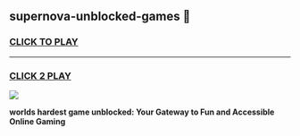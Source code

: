 
## supernova-unblocked-games 👋
<h3>
<a href="https://premium.freeplayer.one?title=supernova-unblocked-games&ref=14F">CLICK TO PLAY</a></h3>
<hr>

<h3>
<a href="https://premium.freeplayer.one?title=supernova-unblocked-games&ref=14F">CLICK 2 PLAY</a>
  
</h3>

<a href="https://premium.freeplayer.one?title=supernova-unblocked-games&ref=12F/"><img src="https://clearcache.store/games.png"></a>


**worlds hardest game unblocked: Your Gateway to Fun and Accessible Online Gaming**
